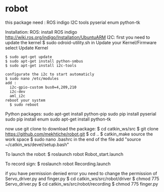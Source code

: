 # robot
this package need : ROS indigo
                    I2C tools 
                    pyserial
                    enum
                    python-tk
                    
Installation:
  ROS:
    install ROS indigo http://wiki.ros.org/indigo/Installation/UbuntuARM
  I2C:
    first you need to update the kernel
    $ sudo odroid-utility.sh 
    in Update your Kernel/Firmware select Update Kernel
    
    $ sudo apt-get update
    $ sudo apt-get install python-smbus
    $ sudo apt-get install i2c-tools
    
    configurate the i2c to start automaticly
    $ sudo nano /etc/modules
    add :
      i2c-gpio-custom bus0=4,209,210      
      i2c-dev
      aml_i2c
    reboot your system 
      $ sudo reboot
  
  Python packages:
    sudo apt-get install python-pip
    sudo pip install pyserial
    sudo pip install enum
    sudo apt-get install python-tk

now use git clone to download the package:
  $ cd catkin_ws/src
  $ git clone https://github.com/mekhtiche/robot.git
  $ cd ..
  $ catkin_make
  source the work space
    $ sudo nano .bashrc
    in the end of the file add "source ~/catkin_ws/devel/setup.bash"
    
    
To launch the robot:
  $ roslaunch robot Robot_start.launch

To record sign:
  $ roslaunch robot Recording.launch
  
  
if you have permission denied error you need to change the permission of Servo_driver.py and finger.py
  $ cd catkin_ws/src/robot/driver
  $ chmod 775 Servo_driver.py 
  $ cd catkin_ws/src/robot/recording
  $ chmod 775 finger.py 


